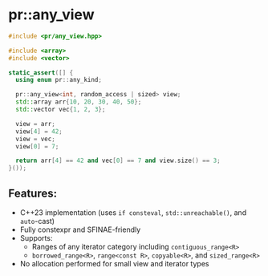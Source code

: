 # pr::any_view

```cpp
#include <pr/any_view.hpp>

#include <array>
#include <vector>

static_assert([] {
  using enum pr::any_kind;

  pr::any_view<int, random_access | sized> view;
  std::array arr{10, 20, 30, 40, 50};
  std::vector vec{1, 2, 3};

  view = arr;
  view[4] = 42;
  view = vec;
  view[0] = 7;

  return arr[4] == 42 and vec[0] == 7 and view.size() == 3;
}());
```

## Features:
- C++23 implementation (uses `if consteval`, `std::unreachable()`, and `auto`-cast)
- Fully constexpr and SFINAE-friendly
- Supports:
  * Ranges of any iterator category including `contiguous_range<R>`
  * `borrowed_range<R>`, `range<const R>`, `copyable<R>`, and `sized_range<R>`
- No allocation performed for small view and iterator types
